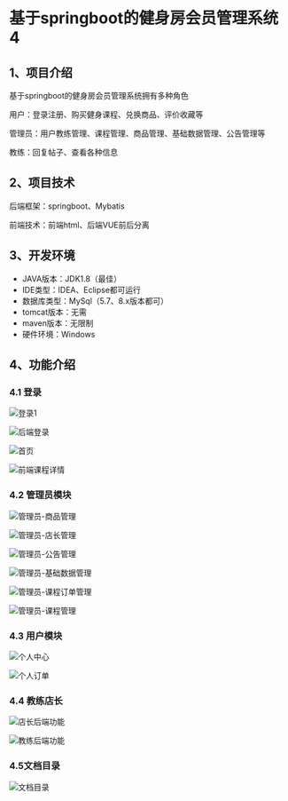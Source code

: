 # 基于springboot的健身房会员管理系统4



## 1、项目介绍

基于springboot的健身房会员管理系统拥有多种角色

用户：登录注册、购买健身课程、兑换商品、评价收藏等

管理员：用户教练管理、课程管理、商品管理、基础数据管理、公告管理等

教练：回复帖子、查看各种信息

## 2、项目技术

后端框架：springboot、Mybatis

前端技术：前端html、后端VUE前后分离

## 3、开发环境

- JAVA版本：JDK1.8（最佳）
- IDE类型：IDEA、Eclipse都可运行
- 数据库类型：MySql（5.7、8.x版本都可） 
- tomcat版本：无需
- maven版本：无限制
- 硬件环境：Windows


## 4、功能介绍

### 4.1 登录

![登录1](https://www.codeshop.fun/Typora-Images/202409092205164.jpg)

![后端登录](https://www.codeshop.fun/Typora-Images/202409092205103.jpg)

![首页](https://www.codeshop.fun/Typora-Images/202409092205336.jpg)

![前端课程详情](https://www.codeshop.fun/Typora-Images/202409092205450.jpg)

### 4.2 管理员模块

![管理员-商品管理](https://www.codeshop.fun/Typora-Images/202409092205942.jpg)

![管理员-店长管理](https://www.codeshop.fun/Typora-Images/202409092205987.jpg)

![管理员-公告管理](https://www.codeshop.fun/Typora-Images/202409092205008.jpg)

![管理员-基础数据管理](https://www.codeshop.fun/Typora-Images/202409092205975.jpg)

![管理员-课程订单管理](https://www.codeshop.fun/Typora-Images/202409092205026.jpg)

![管理员-课程管理](https://www.codeshop.fun/Typora-Images/202409092205047.jpg)

### 4.3 用户模块

![个人中心](https://www.codeshop.fun/Typora-Images/202409092206051.jpg)

![个人订单](https://www.codeshop.fun/Typora-Images/202409092206077.jpg)

### 4.4 教练店长

![店长后端功能](https://www.codeshop.fun/Typora-Images/202409092205870.jpg)

![教练后端功能](https://www.codeshop.fun/Typora-Images/202409092206195.jpg)

### 4.5文档目录

![文档目录](https://www.codeshop.fun/Typora-Images/202409092202661.jpg)

